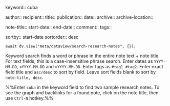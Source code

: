 keyword:: cuba

author:: 
recipient:: 
title:: 
publication:: 
date:: 
archive:: 
archive-location:: 

note-title:: 
start-date:: 
end-date:: 
comment:: 
tags:: 

sortby:: start-date
sortorder:: desc

```dataviewjs
await dv.view("meta/dataview/search-research-notes", {});
```

Keyword search finds a word or phrase in the entire note text + note title.
For text fields, this is a case-insensitive phrase search. 
Enter dates as `YYYY-MM-DD`, `<YYYY-MM-DD` and `>YYYY-MM-DD`.
Enter tags as `#tag1 #tag2`.
Enter exact field title and `asc/desc` to sort by field. 
Leave sort fields blank to sort by `note-title, desc`.

%%Enter `cuba` in the keyword field to find two sample research notes.
To see the graph and backlinks for a found note, click on the note title, then use `Ctrl-N` hotkey.%%